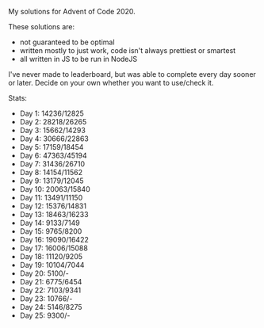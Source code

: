 My solutions for Advent of Code 2020. 

These solutions are:

* not guaranteed to be optimal
* written mostly to just work, code isn't always prettiest or smartest
* all written in JS to be run in NodeJS

I've never made to leaderboard, but was able to complete every day sooner or later. Decide on your own whether you want to use/check it.

Stats:

* Day 1: 14236/12825
* Day 2: 28218/26265
* Day 3: 15662/14293
* Day 4: 30666/22863
* Day 5: 17159/18454
* Day 6: 47363/45194
* Day 7: 31436/26710
* Day 8: 14154/11562
* Day 9: 13179/12045
* Day 10: 20063/15840
* Day 11: 13491/11150
* Day 12: 15376/14831
* Day 13: 18463/16233
* Day 14: 9133/7149
* Day 15: 9765/8200
* Day 16: 19090/16422
* Day 17: 16006/15088
* Day 18: 11120/9205
* Day 19: 10104/7044
* Day 20: 5100/-
* Day 21: 6775/6454
* Day 22: 7103/9341
* Day 23: 10766/-
* Day 24: 5146/8275
* Day 25: 9300/-
